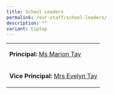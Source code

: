 ```yaml
---
title: School Leaders
permalink: /our-staff/school-leaders/
description: ""
variant: tiptap
---
```

<table style="minWidth: 25px">
<colgroup>
<col>
</colgroup>
<tbody>
<tr>
<td rowspan="1" colspan="1">
<p><strong>Principal:</strong>  <a href="mailto:marion_tay@schools.gov.sg" rel="noopener nofollow" target="_blank">Ms Marion Tay</a>
</p>
</td>
</tr>
<tr>
<td rowspan="1" colspan="1">
<p><strong>Vice Principal:</strong>  <a href="mailto:evelyn_goh@schools.gov.sg" rel="noopener nofollow" target="_blank">Mrs Evelyn Tay</a>
</p>
</td>
</tr>
</tbody>
</table>
<table style="width: 0px">
<colgroup></colgroup>
<tbody>
<tr></tr>
</tbody>
</table>
<p></p>
<p></p>
<p></p>